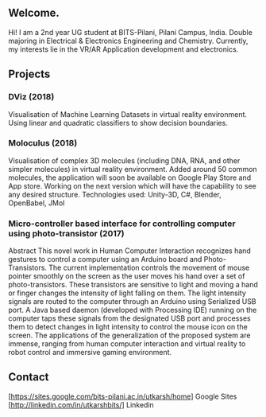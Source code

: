 ## Welcome.

Hi! I am a 2nd year UG student at BITS-Pilani, Pilani Campus, India. Double majoring in Electrical & Electronics Engineering and Chemistry. Currently, my interests lie in the VR/AR Application development and electronics.

## Projects
### DViz (2018)
Visualisation of Machine Learning Datasets in virtual reality environment. Using linear and quadratic classifiers to show decision boundaries.

### Moloculus (2018)
Visualisation of complex 3D molecules (including DNA, RNA, and other simpler molecules) in virtual reality environment. Added around 50 common molecules, the application will soon be available on Google Play Store and App store. Working on the next version which will have the capability to see any desired structure.
Technologies used: Unity-3D, C#, Blender, OpenBabel, JMol

### Micro-controller based interface for controlling computer using photo-transistor (2017)
Abstract 
This novel work in Human Computer Interaction recognizes hand gestures to control a computer using an Arduino board and Photo-Transistors. The current implementation controls the movement of mouse pointer smoothly on the screen as the user moves his hand over a set of photo-transistors. These transistors are sensitive to light and moving a hand or finger changes the intensity of light falling on them. The light intensity signals are routed to the computer through an Arduino using Serialized USB port. A Java based daemon (developed with Processing IDE) running on the computer taps these signals from the designated USB port and processes them to detect changes in light intensity to control the mouse icon on the screen. The applications of the generalization of the proposed system are immense, ranging from human computer interaction and virtual reality to robot control and immersive gaming environment. 

## Contact
[https://sites.google.com/bits-pilani.ac.in/utkarsh/home] Google Sites
[http://linkedin.com/in/utkarshbits/] Linkedin
